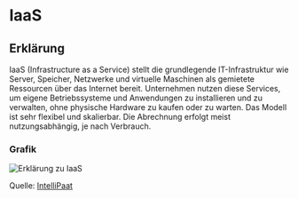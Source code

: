 # IaaS

## Erklärung
IaaS (Infrastructure as a Service) stellt die grundlegende IT-Infrastruktur wie Server, Speicher, Netzwerke und virtuelle Maschinen als gemietete Ressourcen über das Internet bereit. Unternehmen nutzen diese Services, um eigene Betriebssysteme und Anwendungen zu installieren und zu verwalten, ohne physische Hardware zu kaufen oder zu warten. Das Modell ist sehr flexibel und skalierbar. Die Abrechnung erfolgt meist nutzungsabhängig, je nach Verbrauch.

### Grafik
![Erklärung zu IaaS](https://github.com/user-attachments/assets/cfe5f8f1-dd12-4e76-923d-23363949d800)

Quelle: [IntelliPaat](https://intellipaat.com/blog/iaas-in-cloud-computing/)
